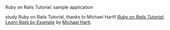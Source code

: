 Ruby on Rails Tutorial: sample application

study Ruby on Rails Tutorial, thanks to Michael Hartl!
[*Ruby on Rails Tutorial: Learn Rails by Example*](http://railstutorial.org/)
by [Michael Hartl](http://michaelhartl.com/).
